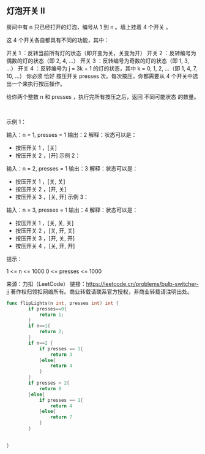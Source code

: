 ## 灯泡开关 Ⅱ
房间中有 n 只已经打开的灯泡，编号从 1 到 n 。墙上挂着 4 个开关 。

这 4 个开关各自都具有不同的功能，其中：

开关 1 ：反转当前所有灯的状态（即开变为关，关变为开）
开关 2 ：反转编号为偶数的灯的状态（即 2, 4, ...）
开关 3 ：反转编号为奇数的灯的状态（即 1, 3, ...）
开关 4 ：反转编号为 j = 3k + 1 的灯的状态，其中 k = 0, 1, 2, ...（即 1, 4, 7, 10, ...）
你必须 恰好 按压开关 presses 次。每次按压，你都需要从 4 个开关中选出一个来执行按压操作。

给你两个整数 n 和 presses ，执行完所有按压之后，返回 不同可能状态 的数量。

 

示例 1：

输入：n = 1, presses = 1
输出：2
解释：状态可以是：
- 按压开关 1 ，[关]
- 按压开关 2 ，[开]
示例 2：

输入：n = 2, presses = 1
输出：3
解释：状态可以是：
- 按压开关 1 ，[关, 关]
- 按压开关 2 ，[开, 关]
- 按压开关 3 ，[关, 开]
示例 3：

输入：n = 3, presses = 1
输出：4
解释：状态可以是：
- 按压开关 1 ，[关, 关, 关]
- 按压开关 2 ，[关, 开, 关]
- 按压开关 3 ，[开, 关, 开]
- 按压开关 4 ，[关, 开, 开]
 

提示：

1 <= n <= 1000
0 <= presses <= 1000

来源：力扣（LeetCode）
链接：https://leetcode.cn/problems/bulb-switcher-ii
著作权归领扣网络所有。商业转载请联系官方授权，非商业转载请注明出处。
```go
func flipLights(n int, presses int) int {
        if presses==0{
            return 1;
        }
        if n==1{
            return 2;
        }
        if n==2 {
            if presses == 1{
                return 3
            }else{
                return 4
            }
        }
        if presses > 2{
            return 8
        }else{
            if presses == 1{
                return 4
            }else{
                return 7
            }
        }        
    

}
```
